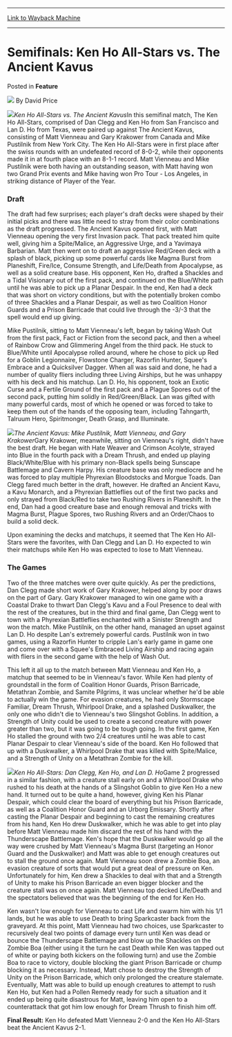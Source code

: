 
---
[Link to Wayback Machine](https://web.archive.org/web/20220701202756/https://magic.wizards.com/en/articles/archive/feature/semifinals-ken-ho-all-stars-vs-ancient-kavus-2000-01-01)

[_metadata_:author]:- "David Price"
[_metadata_:description]:- "Ken Ho All-Stars vs. The Ancient KavusIn this semifinal match, The Ken Ho All-Stars, comprised of Dan Clegg and Ken Ho from San Francisco and Lan D. Ho from Texas, were paired up against The Ancient Kavus, consisting of Matt Vienneau and Gary Krakower from Canada and Mike Pustilnik from New York City. The Ken Ho All-Stars were in first place after the swiss rounds with an"
[_metadata_:generator]:- "Drupal 7 (http://drupal.org)"
[_metadata_:node]:- "805621"
[_metadata_:publish_date]:- "2000-01-01"
[_metadata_:source]:- "div-main-content"
[_metadata_:title]:- "Semifinals: Ken Ho All-Stars vs. The Ancient Kavus"
[_metadata_:wayback_capture_timestamp]:- "2022-07-01 20:27:56"
[_metadata_:wayback_raw_url]:- "https://web.archive.org/web/20220701202756id_/https://magic.wizards.com/en/articles/archive/feature/semifinals-ken-ho-all-stars-vs-ancient-kavus-2000-01-01"
[_metadata_:wayback_url]:- "https://magic.wizards.com/en/articles/archive/feature/semifinals-ken-ho-all-stars-vs-ancient-kavus-2000-01-01"
---


Semifinals: Ken Ho All-Stars vs. The Ancient Kavus
==================================================



 Posted in **Feature**







![](https://media.magic.wizards.com/styles/auth_small/public/images/person/authorpic_DavidPrice.jpg)
By David Price











![](https://media.magic.wizards.com/image_legacy_migration/sideboard/images/GPCOLU01/796.jpg)*Ken Ho All-Stars vs. The Ancient Kavus*In this semifinal match, The Ken Ho All-Stars, comprised of Dan Clegg and Ken Ho from San Francisco and Lan D. Ho from Texas, were paired up against The Ancient Kavus, consisting of Matt Vienneau and Gary Krakower from Canada and Mike Pustilnik from New York City. The Ken Ho All-Stars were in first place after the swiss rounds with an undefeated record of 8-0-2, while their opponents made it in at fourth place with an 8-1-1 record. Matt Vienneau and Mike Pustilnik were both having an outstanding season, with Matt having won two Grand Prix events and Mike having won Pro Tour - Los Angeles, in striking distance of Player of the Year.


### Draft


The draft had few surprises; each player's draft decks were shaped by their initial picks and there was little need to stray from their color combinations as the draft progressed. The Ancient Kavus opened first, with Matt Vienneau opening the very first Invasion pack. That pack treated him quite well, giving him a Spite/Malice, an Aggressive Urge, and a Yavimaya Barbarian. Matt then went on to draft an aggressive Red/Green deck with a splash of black, picking up some powerful cards like Magma Burst from Planeshift, Fire/Ice, Consume Strength, and Life/Death from Apocalypse, as well as a solid creature base. His opponent, Ken Ho, drafted a Shackles and a Tidal Visionary out of the first pack, and continued on the Blue/White path until he was able to pick up a Planar Despair. In the end, Ken had a deck that was short on victory conditions, but with the potentially broken combo of three Shackles and a Planar Despair, as well as two Coalition Honor Guards and a Prison Barricade that could live through the -3/-3 that the spell would end up giving.


Mike Pustilnik, sitting to Matt Vienneau's left, began by taking Wash Out from the first pack, Fact or Fiction from the second pack, and then a wheel of Rainbow Crow and Glimmering Angel from the third pack. He stuck to Blue/White until Apocalypse rolled around, where he chose to pick up Red for a Goblin Legionnaire, Flowstone Charger, Razorfin Hunter, Squee's Embrace and a Quicksilver Dagger. When all was said and done, he had a number of quality fliers including three Living Airships, but he was unhappy with his deck and his matchup. Lan D. Ho, his opponent, took an Exotic Curse and a Fertile Ground of the first pack and a Plague Spores out of the second pack, putting him solidly in Red/Green/Black. Lan was gifted with many powerful cards, most of which he opened or was forced to take to keep them out of the hands of the opposing team, including Tahngarth, Talruum Hero, Spiritmonger, Death Grasp, and Illuminate.


![](https://media.magic.wizards.com/image_legacy_migration/sideboard/images/GPCOLU01/797.jpg)*The Ancient Kavus: Mike Pustilnik, Matt Vienneau, and Gary Krakower*Gary Krakower, meanwhile, sitting on Vienneau's right, didn't have the best draft. He began with Hate Weaver and Crimson Acolyte, strayed into Blue in the fourth pack with a Dream Thrush, and ended up playing Black/White/Blue with his primary non-Black spells being Sunscape Battlemage and Cavern Harpy. His creature base was only mediocre and he was forced to play multiple Phyrexian Bloodstocks and Morgue Toads. Dan Clegg fared much better in the draft, however. He drafted an Ancient Kavu, a Kavu Monarch, and a Phyrexian Battleflies out of the first two packs and only strayed from Black/Red to take two Rushing Rivers in Planeshift. In the end, Dan had a good creature base and enough removal and tricks with Magma Burst, Plague Spores, two Rushing Rivers and an Order/Chaos to build a solid deck.


Upon examining the decks and matchups, it seemed that The Ken Ho All-Stars were the favorites, with Dan Clegg and Lan D. Ho expected to win their matchups while Ken Ho was expected to lose to Matt Vienneau.


### The Games


Two of the three matches were over quite quickly. As per the predictions, Dan Clegg made short work of Gary Krakower, helped along by poor draws on the part of Gary. Gary Krakower managed to win one game with a Coastal Drake to thwart Dan Clegg's Kavu and a Foul Presence to deal with the rest of the creatures, but in the third and final game, Dan Clegg went to town with a Phyrexian Battleflies enchanted with a Sinister Strength and won the match. Mike Pustilnik, on the other hand, managed an upset against Lan D. Ho despite Lan's extremely powerful cards. Pustilnik won in two games, using a Razorfin Hunter to cripple Lan's early game in game one and come over with a Squee's Embraced Living Airship and racing again with fliers in the second game with the help of Wash Out.


This left it all up to the match between Matt Vienneau and Ken Ho, a matchup that seemed to be in Vienneau's favor. While Ken had plenty of groundstall in the form of Coalition Honor Guards, Prison Barricade, Metathran Zombie, and Samite Pilgrims, it was unclear whether he'd be able to actually win the game. For evasion creatures, he had only Stormscape Familiar, Dream Thrush, Whirlpool Drake, and a splashed Duskwalker, the only one who didn't die to Vienneau's two Slingshot Goblins. In addition, a Strength of Unity could be used to create a second creature with power greater than two, but it was going to be tough going. In the first game, Ken Ho stalled the ground with two 2/4 creatures until he was able to cast Planar Despair to clear Vienneau's side of the board. Ken Ho followed that up with a Duskwalker, a Whirlpool Drake that was killed with Spite/Malice, and a Strength of Unity on a Metathran Zombie for the kill.


![](https://media.magic.wizards.com/image_legacy_migration/sideboard/images/GPCOLU01/798.jpg)*Ken Ho All-Stars: Dan Clegg, Ken Ho, and Lan D. Ho*Game 2 progressed in a similar fashion, with a creature stall early on and a Whirlpool Drake who rushed to his death at the hands of a Slingshot Goblin to give Ken Ho a new hand. It turned out to be quite a hand, however, giving Ken his Planar Despair, which could clear the board of everything but his Prison Barricade, as well as a Coalition Honor Guard and an Urborg Emissary. Shortly after casting the Planar Despair and beginning to cast the remaining creatures from his hand, Ken Ho drew Duskwalker, which he was able to get into play before Matt Vienneau made him discard the rest of his hand with the Thunderscape Battlemage. Ken's hope that the Duskwalker would go all the way were crushed by Matt Vienneau's Magma Burst (targeting an Honor Guard and the Duskwalker) and Matt was able to get enough creatures out to stall the ground once again. Matt Vienneau soon drew a Zombie Boa, an evasion creature of sorts that would put a great deal of pressure on Ken. Unfortunately for him, Ken drew a Shackles to deal with that and a Strength of Unity to make his Prison Barricade an even bigger blocker and the creature stall was on once again. Matt Vienneau top decked Life/Death and the spectators believed that was the beginning of the end for Ken Ho.


Ken wasn't low enough for Vienneau to cast Life and swarm him with his 1/1 lands, but he was able to use Death to bring Sparkcaster back from the graveyard. At this point, Matt Vienneau had two choices, use Sparkcaster to recursively deal two points of damage every turn until Ken was dead or bounce the Thunderscape Battlemage and blow up the Shackles on the Zombie Boa (either using it the turn he cast Death while Ken was tapped out of white or paying both kickers on the following turn) and use the Zombie Boa to race to victory, double blocking the giant Prison Barricade or chump blocking it as necessary. Instead, Matt chose to destroy the Strength of Unity on the Prison Barricade, which only prolonged the creature stalemate. Eventually, Matt was able to build up enough creatures to attempt to rush Ken Ho, but Ken had a Pollen Remedy ready for such a situation and it ended up being quite disastrous for Matt, leaving him open to a counterattack that got him low enough for Dream Thrush to finish him off.


**Final Result:** Ken Ho defeated Matt Vienneau 2-0 and the Ken Ho All-Stars beat the Ancient Kavus 2-1.







